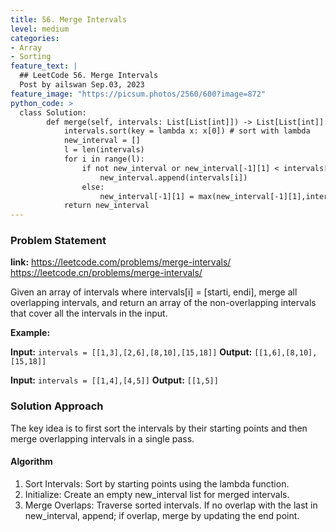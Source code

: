 ```yaml
---
title: 56. Merge Intervals
level: medium
categories:
- Array
- Sorting
feature_text: |
  ## LeetCode 56. Merge Intervals
  Post by ailswan Sep.03, 2023
feature_image: "https://picsum.photos/2560/600?image=872"
python_code: >
  class Solution:
        def merge(self, intervals: List[List[int]]) -> List[List[int]]:
            intervals.sort(key = lambda x: x[0]) # sort with lambda
            new_interval = []
            l = len(intervals)
            for i in range(l):
                if not new_interval or new_interval[-1][1] < intervals[i][0]:
                    new_interval.append(intervals[i])
                else:
                    new_interval[-1][1] = max(new_interval[-1][1],intervals[i][1]) # add max here
            return new_interval
---
```


### Problem Statement
**link:**
https://leetcode.com/problems/merge-intervals/
https://leetcode.cn/problems/merge-intervals/

Given an array of intervals where intervals[i] = [starti, endi], merge all overlapping intervals, and return an array of the non-overlapping intervals that cover all the intervals in the input.

**Example:**

**Input:** `intervals = [[1,3],[2,6],[8,10],[15,18]]`
**Output:** `[[1,6],[8,10],[15,18]]`

**Input:** `intervals = [[1,4],[4,5]]`
**Output:** `[[1,5]]`

### Solution Approach

The key idea is to first sort the intervals by their starting points and then merge overlapping intervals in a single pass.

#### Algorithm

1. Sort Intervals: Sort by starting points using the lambda function.
2. Initialize: Create an empty new_interval list for merged intervals.
3. Merge Overlaps: Traverse sorted intervals. If no overlap with the last in new_interval, append; if overlap, merge by updating the end point.
 
